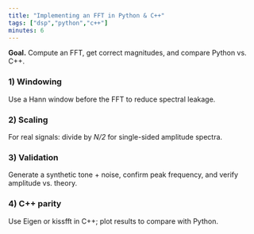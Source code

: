 ```yaml
---
title: "Implementing an FFT in Python & C++"
tags: ["dsp","python","c++"]
minutes: 6
---
```


**Goal.** Compute an FFT, get correct magnitudes, and compare Python vs. C++.

### 1) Windowing

Use a Hann window before the FFT to reduce spectral leakage.

### 2) Scaling

For real signals: divide by *N/2* for single-sided amplitude spectra.

### 3) Validation

Generate a synthetic tone + noise, confirm peak frequency, and verify amplitude vs. theory.

### 4) C++ parity

Use Eigen or kissfft in C++; plot results to compare with Python.
